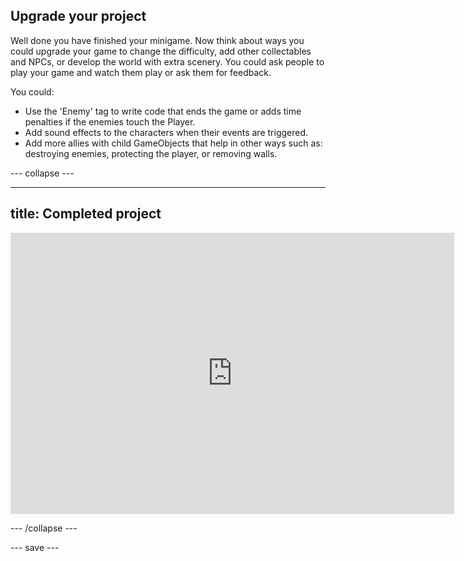 ## Upgrade your project

Well done you have finished your minigame. Now think about ways you could upgrade your game to change the difficulty, add other collectables and NPCs, or develop the world with extra scenery. You could ask people to play your game and watch them play or ask them for feedback. 

You could:
+ Use the 'Enemy' tag to write code that ends the game or adds time penalties if the enemies touch the Player. 
+ Add sound effects to the characters when their events are triggered.
+ Add more allies with child GameObjects that help in other ways such as: destroying enemies, protecting the player, or removing walls.

--- collapse ---

---
title: Completed project
---

<iframe allowtransparency="true" width="710" height="450" src="https://non-player-characters-extended.rpfilt.repl.co" frameborder="0"></iframe>


--- /collapse ---

--- save ---
